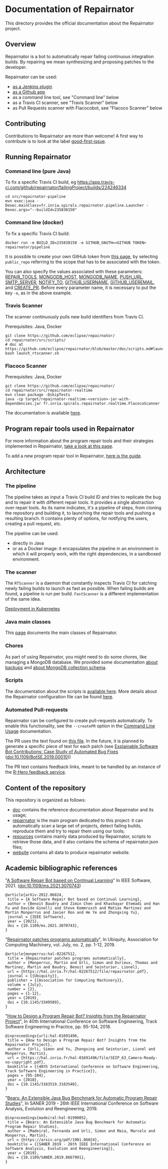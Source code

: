 # Documentation of Repairnator

This directory provides the official documentation about the Repairnator project.

## Overview

Repairnator is a bot to automatically repair failing continuous integration builds. By repairing we mean synthesizing and proposing patches to the developer.

Repairnator can be used:

* [as a Jenkins plugin](https://github.com/eclipse/repairnator/blob/master/doc/repairnator-jenkins-plugin.md)
* [as a Github app](https://github.com/eclipse/repairnator/blob/master/doc/repairnator-github-app.md)
* as a command line tool, see "Command line" below
* as a Travis CI scanner, see "Travis Scanner" below
* as Pull Requests scanner with Flacocobot, see "Flacoco Scanner" below

## Contributing

Contributions to Repairnator are more than welcome!
A first way to contribute is to look at the label [good-first-issue](https://github.com/eclipse/repairnator/labels/good-first-issue).

## Running Repairnator

### Command line (pure Java)

To fix a specific Travis CI build, eg <https://app.travis-ci.com/github/repairnator/failingProject/builds/224246334>

```
cd src/repairnator-pipeline
mvn exec:java -Dexec.mainClass=fr.inria.spirals.repairnator.pipeline.Launcher -Dexec.args="--buildId=235838150"
```

### Command line (docker)

To fix a specific Travis CI build:

```
docker run -e BUILD_ID=235838150 -e GITHUB_OAUTH=<GITHUB TOKEN> repairnator/pipeline
```

It is possible to create your own GitHub token from [this page](https://github.com/settings/tokens), by selecting `public_repo` referring to the scope that has to be associated with the token.

You can also specify the values associated with these parameters: [REPAIR_TOOLS](https://github.com/eclipse/repairnator/blob/a78745d1f6c0cf4d356cfc20485030fc0f18eb79/doc/repairnator-config.md#repair_tools), [MONGODB_HOST](https://github.com/eclipse/repairnator/blob/a78745d1f6c0cf4d356cfc20485030fc0f18eb79/doc/repairnator-config.md#mongodb_host), [MONGODB_NAME](https://github.com/eclipse/repairnator/blob/a78745d1f6c0cf4d356cfc20485030fc0f18eb79/doc/repairnator-config.md#mongodb_name), [PUSH_URL](https://github.com/eclipse/repairnator/blob/a78745d1f6c0cf4d356cfc20485030fc0f18eb79/doc/repairnator-config.md#push_url), [SMTP_SERVER](https://github.com/eclipse/repairnator/blob/a78745d1f6c0cf4d356cfc20485030fc0f18eb79/doc/repairnator-config.md#smtp_server), [NOTIFY_TO](https://github.com/eclipse/repairnator/blob/a78745d1f6c0cf4d356cfc20485030fc0f18eb79/doc/repairnator-config.md#notify_to), [GITHUB_USERNAME](https://github.com/eclipse/repairnator/blob/a78745d1f6c0cf4d356cfc20485030fc0f18eb79/doc/repairnator-config.md#github_username), [GITHUB_USEREMAIL](https://github.com/eclipse/repairnator/blob/a78745d1f6c0cf4d356cfc20485030fc0f18eb79/doc/repairnator-config.md#github_useremail), and [CREATE_PR](https://github.com/eclipse/repairnator/blob/a78745d1f6c0cf4d356cfc20485030fc0f18eb79/doc/repairnator-config.md#create_pr). Before every parameter name, it is necessary to put the key `-e`, as in the above example.

### Travis Scanner

The scanner continuously pulls new build identifiers from Travis CI.

Prerequisites: Java, Docker

```
git clone https://github.com/eclipse/repairnator/
cd repairnator/src/scripts/
# doc at https://github.com/eclipse/repairnator/blob/master/doc/scripts.md#launch_rtscannersh
bash launch_rtscanner.sh
```

### Flacoco Scanner

Prerequisites: Java, Docker

```
git clone https://github.com/eclipse/repairnator/
cd repairnator/src/repairnator-realtime
mvn clean package -DskipTests
java -cp target/repairnator-realtime-<version>-jar-with-dependencies.jar fr.inria.spirals.repairnator.realtime.FlacocoScanner
```

The documentation is available [here](main-classes.md#flacoco-scanner).

## Program repair tools used in Repairnator
 
For more information about the program repair tools and their strategies implemented in Repairnator, [take a look at this page](repair-tools.md).

To add a new program repair tool in Repairnator, [here is the guide](add-repair-tool.md).

## Architecture

### The pipeline

The pipeline takes as input a Travis CI build ID and tries to replicate the bug and to repair it with different repair tools. It provides a single abstraction over repair tools. As its name indicates, it's a pipeline of steps, from cloning the repository and building it, to launching the repair tools and pushing a resulting branch. It contains plenty of options, for notifying the users, creating a pull request, etc.

The pipeline can be used:
* directly in Java
* or as a Docker image: it encapsulates the pipeline in an environment in which it will properly work, with the right dependencies, in a sandboxed environment.

### The scanner

The `RTScanner` is a daemon that constantly inspects Travis CI for catching newly failing builds to launch as fast as possible. When failing builds are found, a pipeline is run per build. `FastScanner` is a different implementation of the same idea.

[Deployment in Kubernetes](https://github.com/eclipse/repairnator/blob/master/doc/repairnator-kubernetes.md)

### Java main classes

This [page](main-classes.md) documents the main classes of Repairnator.

### Chores

As part of using Repairnator, you might need to do some chores, like managing a MongoDB database.
We provided some documentation [about backups](chore/managedb.md) and [about MongoDB collection schema](chore/mongo).

### Scripts

The documentation about the scripts is [available here](scripts.md). More details about the Repairnator configuration file can be found [here](repairnator-config.md).


### Automated Pull-requests

Repairnator can be configured to create pull-requests automatically.
To enable this functionality, see the `--createPR` option in the [Command Line Usage](https://github.com/eclipse/repairnator/blob/master/doc/main-classes.md) documentation.

The PR uses the text found on [this file](https://github.com/eclipse/repairnator/blob/master/src/repairnator-pipeline/src/main/resources/R-Hero-PR-text.MD). In the future, it is planned to generate a specific piece of text for each patch (see [Explainable Software Bot Contributions: Case Study of Automated Bug Fixes](http://arxiv.org/pdf/1905.02597) ([doi:10.1109/BotSE.2019.00010](https://doi.org/10.1109/BotSE.2019.00010)))

The PR text contains feedback links, meant to be handled by an instance of the [R-Hero feedback service](https://github.com/repairnator/r-hero-feedback-service).

## Content of the repository

This repository is organized as follows:

  * [doc](../doc) contains the reference documentation about Repairnator and its usage;
  * [repairnator](../repairnator) is the main program dedicated to this project: it can automatically scan a large set of projects, detect failing builds, reproduce them and try to repair them using our tools;
  * [resources](../resources) contains mainly data produced by Repairnator, scripts to retrieve those data, and it also contains the schema of repairnator.json files;
  * [website](../website) contains all data to produce repairnator website.

## Academic bibliographic references

"[A Software Repair Bot based on Continual Learning](http://arxiv.org/pdf/2012.06824)"  In IEEE Software, 2021. ([doi:10.1109/ms.2021.3070743](https://doi.org/10.1109/ms.2021.3070743))

```
@article{arXiv-2012.06824,
 title = {A Software Repair Bot based on Continual Learning},
 author = {Benoit Baudry and Zimin Chen and Khashayar Etemadi and Han Fu and Davide Ginelli and Steve Kommrusch and Matias Martinez and Martin Monperrus and Javier Ron and He Ye and Zhongxing Yu},
 journal = {IEEE Software},
 year = {2021},
 doi = {10.1109/ms.2021.3070743},
}
```


"[Repairnator patches programs automatically](https://ubiquity.acm.org/article.cfm?id=3349589)", In Ubiquity, Association for Computing Machinery, vol. July, no. 2, pp. 1-12, 2019. 

```
@article{monperrus:hal-02267512,
 title = {Repairnator patches programs automatically},
 author = {Monperrus, Martin and Urli, Simon and Durieux, Thomas and Martinez, Martin and Baudry, Benoit and Seinturier, Lionel},
 url = {https://hal.inria.fr/hal-02267512/file/repairnator.pdf},
 journal = {{Ubiquity}},
 publisher = {{Association for Computing Machinery}},
 volume = {July},
 number = {2},
 pages = {1-12},
 year = {2019},
 doi = {10.1145/3349589},
}
```

"[How to Design a Program Repair Bot? Insights from the Repairnator Project](https://hal.inria.fr/hal-01691496/file/SEIP_63_Camera-Ready-no-copyright.pdf)", In 40th International Conference on Software Engineering, Track Software Engineering in Practice, pp. 95-104, 2018. 

```
@inproceedings{urli:hal-01691496,
 title = {How to Design a Program Repair Bot? Insights from the Repairnator Project},
 author = {Urli, Simon and Yu, Zhongxing and Seinturier, Lionel and Monperrus, Martin},
 url = {https://hal.inria.fr/hal-01691496/file/SEIP_63_Camera-Ready-no-copyright.pdf},
 booktitle = {{40th International Conference on Software Engineering, Track Software Engineering in Practice}},
 pages = {95-104},
 year = {2018},
 doi = {10.1145/3183519.3183540},
}

```

"[Bears: An Extensible Java Bug Benchmark for Automatic Program Repair Studies](https://arxiv.org/pdf/1901.06024)", In SANER 2019 - 26th IEEE International Conference on Software Analysis, Evolution and Reengineering, 2019. 

```
@inproceedings{madeiral:hal-01990052,
 title = {Bears: An Extensible Java Bug Benchmark for Automatic Program Repair Studies},
 author = {Madeiral, Fernanda and Urli, Simon and Maia, Marcelo and Monperrus, Martin},
 url = {https://arxiv.org/pdf/1901.06024},
 booktitle = {{SANER 2019 - 26th IEEE International Conference on Software Analysis, Evolution and Reengineering}},
 year = {2019},
 doi = {10.1109/SANER.2019.8667991},
}
```
